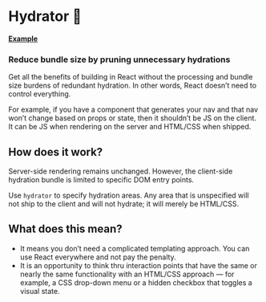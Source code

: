# Hydrator 🎈

**[Example](https://kirkstrobeck.github.io/hydrator/example/)**

### Reduce bundle size by pruning unnecessary hydrations

Get all the benefits of building in React without the processing and bundle size burdens of redundant hydration. In other words, React doesn’t need to control everything.

For example, if you have a component that generates your nav and that nav won’t change based on props or state, then it shouldn’t be JS on the client. It can be JS when rendering on the server and HTML/CSS when shipped.

## How does it work?

Server-side rendering remains unchanged. However, the client-side hydration bundle is limited to specific DOM entry points.

Use `hydrator` to specify hydration areas. Any area that is unspecified will not ship to the client and will not hydrate; it will merely be HTML/CSS.

## What does this mean?

- It means you don’t need a complicated templating approach. You can use React everywhere and not pay the penalty.
- It is an opportunity to think thru interaction points that have the same or nearly the same functionality with an HTML/CSS approach — for example, a CSS drop-down menu or a hidden checkbox that toggles a visual state.
